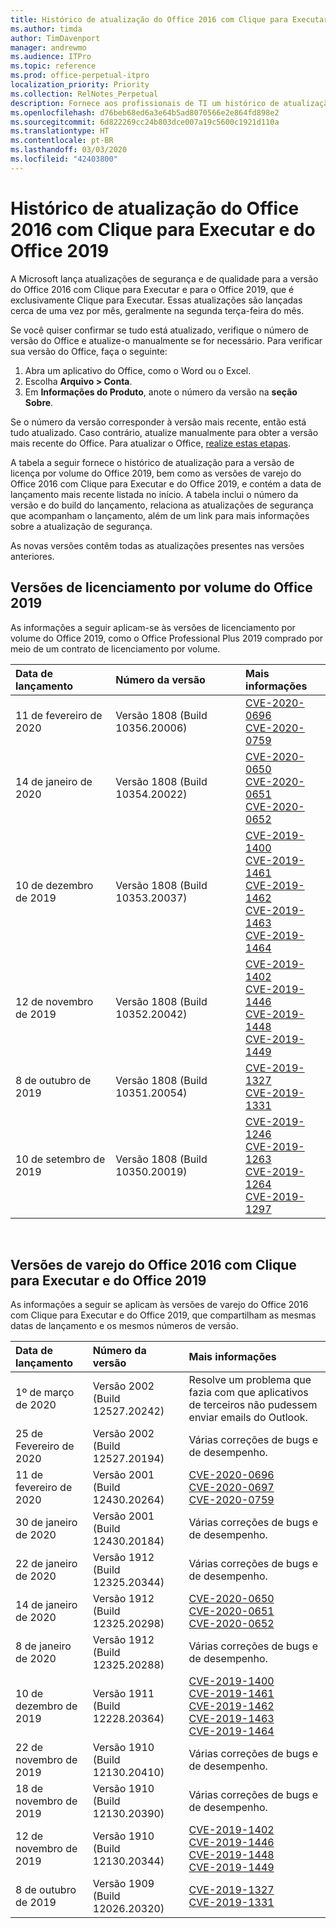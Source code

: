 ```yaml
---
title: Histórico de atualização do Office 2016 com Clique para Executar e do Office 2019
ms.author: timda
author: TimDavenport
manager: andrewmo
ms.audience: ITPro
ms.topic: reference
ms.prod: office-perpetual-itpro
localization_priority: Priority
ms.collection: RelNotes_Perpetual
description: Fornece aos profissionais de TI um histórico de atualização para versões perpétuas do Office 2016 e 2019 com Clique para Executar
ms.openlocfilehash: d76beb68ed6a3e64b5ad8070566e2e864fd898e2
ms.sourcegitcommit: 6d822269cc24b803dce007a19c5600c1921d110a
ms.translationtype: HT
ms.contentlocale: pt-BR
ms.lasthandoff: 03/03/2020
ms.locfileid: "42403800"
---
```

# <a name="update-history-for-office-2016-c2r-and-office-2019"></a>Histórico de atualização do Office 2016 com Clique para Executar e do Office 2019

A Microsoft lança atualizações de segurança e de qualidade para a versão do Office 2016 com Clique para Executar e para o Office 2019, que é exclusivamente Clique para Executar. Essas atualizações são lançadas cerca de uma vez por mês, geralmente na segunda terça-feira do mês.

Se você quiser confirmar se tudo está atualizado, verifique o número de versão do Office e atualize-o manualmente se for necessário. Para verificar sua versão do Office, faça o seguinte:

  1.    Abra um aplicativo do Office, como o Word ou o Excel.
  2.    Escolha **Arquivo > Conta**.
  3.    Em **Informações do Produto**, anote o número da versão na **seção Sobre**.

Se o número da versão corresponder à versão mais recente, então está tudo atualizado. Caso contrário, atualize manualmente para obter a versão mais recente do Office. Para atualizar o Office, [realize estas etapas](https://support.office.com/article/2ab296f3-7f03-43a2-8e50-46de917611c5).


A tabela a seguir fornece o histórico de atualização para a versão de licença por volume do Office 2019, bem como as versões de varejo do Office 2016 com Clique para Executar e do Office 2019, e contém a data de lançamento mais recente listada no início. A tabela inclui o número da versão e do build do lançamento, relaciona as atualizações de segurança que acompanham o lançamento, além de um link para mais informações sobre a atualização de segurança.

As novas versões contêm todas as atualizações presentes nas versões anteriores.

## <a name="volume-licensed-versions-of-office-2019"></a>Versões de licenciamento por volume do Office 2019
As informações a seguir aplicam-se às versões de licenciamento por volume do Office 2019, como o Office Professional Plus 2019 comprado por meio de um contrato de licenciamento por volume.

|**Data de lançamento**|**Número da versão**|**Mais informações**|
|:-----|:-----|:-----|
|11 de fevereiro de 2020   |Versão 1808 (Build 10356.20006)  |[CVE-2020-0696](https://portal.msrc.microsoft.com/pt-BR/security-guidance/advisory/CVE-2020-0696) <br/> [CVE-2020-0759](https://portal.msrc.microsoft.com/pt-BR/security-guidance/advisory/CVE-2020-0759) <br/>  |
|14 de janeiro de 2020   |Versão 1808 (Build 10354.20022)  |[CVE-2020-0650](https://portal.msrc.microsoft.com/pt-BR/security-guidance/advisory/CVE-2020-0650) <br/> [CVE-2020-0651](https://portal.msrc.microsoft.com/pt-BR/security-guidance/advisory/CVE-2020-0651) <br/> [CVE-2020-0652](https://portal.msrc.microsoft.com/pt-BR/security-guidance/advisory/CVE-2020-0652) <br/>  |
|10 de dezembro de 2019   |Versão 1808 (Build 10353.20037)  |[CVE-2019-1400](https://portal.msrc.microsoft.com/pt-BR/security-guidance/advisory/CVE-2019-1400) <br/> [CVE-2019-1461](https://portal.msrc.microsoft.com/pt-BR/security-guidance/advisory/CVE-2019-1461) <br/> [CVE-2019-1462](https://portal.msrc.microsoft.com/pt-BR/security-guidance/advisory/CVE-2019-1462) <br/> [CVE-2019-1463](https://portal.msrc.microsoft.com/pt-BR/security-guidance/advisory/CVE-2019-1463) <br/> [CVE-2019-1464](https://portal.msrc.microsoft.com/pt-BR/security-guidance/advisory/CVE-2019-1464) <br/> |
|12 de novembro de 2019   |Versão 1808 (Build 10352.20042)  |[CVE-2019-1402](https://portal.msrc.microsoft.com/pt-BR/security-guidance/advisory/CVE-2019-1402) <br/> [CVE-2019-1446](https://portal.msrc.microsoft.com/pt-BR/security-guidance/advisory/CVE-2019-1446) <br/> [CVE-2019-1448](https://portal.msrc.microsoft.com/pt-BR/security-guidance/advisory/CVE-2019-1448) <br/> [CVE-2019-1449](https://portal.msrc.microsoft.com/pt-BR/security-guidance/advisory/CVE-2019-1449) <br/>  |
|8 de outubro de 2019   |Versão 1808 (Build 10351.20054)  |[CVE-2019-1327](https://portal.msrc.microsoft.com/pt-BR/security-guidance/advisory/CVE-2019-1327) <br/> [CVE-2019-1331](https://portal.msrc.microsoft.com/pt-BR/security-guidance/advisory/CVE-2019-1331) <br/> |
|10 de setembro de 2019   |Versão 1808 (Build 10350.20019)  |[CVE-2019-1246](https://portal.msrc.microsoft.com/pt-BR/security-guidance/advisory/CVE-2019-1246) <br/> [CVE-2019-1263](https://portal.msrc.microsoft.com/pt-BR/security-guidance/advisory/CVE-2019-1263) <br/> [CVE-2019-1264](https://portal.msrc.microsoft.com/pt-BR/security-guidance/advisory/CVE-2019-1264) <br/> [CVE-2019-1297](https://portal.msrc.microsoft.com/pt-BR/security-guidance/advisory/CVE-2019-1297) <br/>  |







<br/>

## <a name="retail-versions-of-office-2016-c2r-and-office-2019"></a>Versões de varejo do Office 2016 com Clique para Executar e do Office 2019
As informações a seguir se aplicam às versões de varejo do Office 2016 com Clique para Executar e do Office 2019, que compartilham as mesmas datas de lançamento e os mesmos números de versão.

|**Data de lançamento**|**Número da versão**|**Mais informações**|
|:-----|:-----|:-----|
|1º de março de 2020   |Versão 2002 (Build 12527.20242)  |Resolve um problema que fazia com que aplicativos de terceiros não pudessem enviar emails do Outlook. <br/>  |
|25 de Fevereiro de 2020   |Versão 2002 (Build 12527.20194)  |Várias correções de bugs e de desempenho. <br/>  |
|11 de fevereiro de 2020   |Versão 2001 (Build 12430.20264)  |[CVE-2020-0696](https://portal.msrc.microsoft.com/pt-BR/security-guidance/advisory/CVE-2020-0696) <br/> [CVE-2020-0697](https://portal.msrc.microsoft.com/pt-BR/security-guidance/advisory/CVE-2020-0697) <br/> [CVE-2020-0759](https://portal.msrc.microsoft.com/pt-BR/security-guidance/advisory/CVE-2020-0759) <br/>  |
|30 de janeiro de 2020   |Versão 2001 (Build 12430.20184)  |Várias correções de bugs e de desempenho. <br/>  |
|22 de janeiro de 2020   |Versão 1912 (Build 12325.20344)  |Várias correções de bugs e de desempenho. <br/>  |
|14 de janeiro de 2020   |Versão 1912 (Build 12325.20298)  |[CVE-2020-0650](https://portal.msrc.microsoft.com/pt-BR/security-guidance/advisory/CVE-2020-0650) <br/> [CVE-2020-0651](https://portal.msrc.microsoft.com/pt-BR/security-guidance/advisory/CVE-2020-0651) <br/> [CVE-2020-0652](https://portal.msrc.microsoft.com/pt-BR/security-guidance/advisory/CVE-2020-0652) <br/>  |
|8 de janeiro de 2020   |Versão 1912 (Build 12325.20288)  |Várias correções de bugs e de desempenho. <br/>  |
|10 de dezembro de 2019   |Versão 1911 (Build 12228.20364)  |[CVE-2019-1400](https://portal.msrc.microsoft.com/pt-BR/security-guidance/advisory/CVE-2019-1400) <br/> [CVE-2019-1461](https://portal.msrc.microsoft.com/pt-BR/security-guidance/advisory/CVE-2019-1461) <br/> [CVE-2019-1462](https://portal.msrc.microsoft.com/pt-BR/security-guidance/advisory/CVE-2019-1462) <br/> [CVE-2019-1463](https://portal.msrc.microsoft.com/pt-BR/security-guidance/advisory/CVE-2019-1463) <br/> [CVE-2019-1464](https://portal.msrc.microsoft.com/pt-BR/security-guidance/advisory/CVE-2019-1464) <br/> |
|22 de novembro de 2019   |Versão 1910 (Build 12130.20410)  |Várias correções de bugs e de desempenho.<br/>  |
|18 de novembro de 2019   |Versão 1910 (Build 12130.20390)  |Várias correções de bugs e de desempenho.<br/>  |
|12 de novembro de 2019   |Versão 1910 (Build 12130.20344)  |[CVE-2019-1402](https://portal.msrc.microsoft.com/pt-BR/security-guidance/advisory/CVE-2019-1402) <br/> [CVE-2019-1446](https://portal.msrc.microsoft.com/pt-BR/security-guidance/advisory/CVE-2019-1446) <br/> [CVE-2019-1448](https://portal.msrc.microsoft.com/pt-BR/security-guidance/advisory/CVE-2019-1448) <br/> [CVE-2019-1449](https://portal.msrc.microsoft.com/pt-BR/security-guidance/advisory/CVE-2019-1449) <br/>  |
|8 de outubro de 2019   |Versão 1909 (Build 12026.20320)  |[CVE-2019-1327](https://portal.msrc.microsoft.com/pt-BR/security-guidance/advisory/CVE-2019-1327) <br/> [CVE-2019-1331](https://portal.msrc.microsoft.com/pt-BR/security-guidance/advisory/CVE-2019-1331) <br/> |







